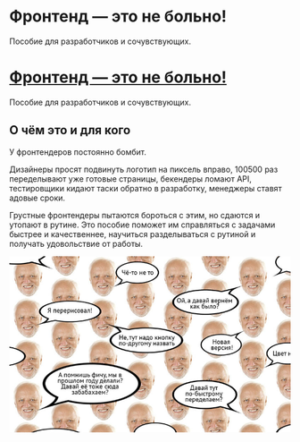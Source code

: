 # Фронтенд — это не больно!

Пособие для разработчиков и сочувствующих.

# [Фронтенд — это не больно!](https://bespoyasov.ru/front-not-pain/)

Пособие для разработчиков и сочувствующих.

## О чём это и для кого

У фронтендеров постоянно бомбит.

Дизайнеры просят подвинуть логотип на пиксель вправо, 100500 раз переделывают уже готовые страницы, бекендеры ломают API, тестировщики кидают таски обратно в разработку, менеджеры ставят адовые сроки.

Грустные фронтендеры пытаются бороться с этим, но сдаются и утопают в рутине. Это пособие поможет им справляться с задачами быстрее и качественнее, научиться разделываться с рутиной и получать удовольствие от работы.

![Ад для фронтендера — дизайнер-бешеный-принтер](./src/static/img/typical-designer@2x.jpg)
